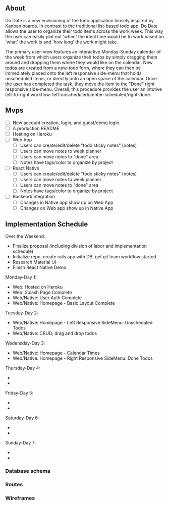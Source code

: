 ## About

Do Date is a new envisioning of the todo application loosely inspired by Kanban boards. In contrast to the traditional list-based todo app, Do Date allows the user to organize their todo items across the work week. This way the user can easily plot out 'when' the ideal time would be to work based on 'what' the work is and 'how long' the work might take. 

The primary user-view features an interactive Monday-Sunday calendar of the week from which users organize their todos by simply dragging them around and dropping them where they would like on the calendar. New todos are created from a new-todo form, where they can then be immediately placed onto the left responsive side-menu that holds unscheduled items, or directly onto an open space of the calendar. Once the user has completed the task, they move the item to the "Done" right responsive side-menu. Overall, this procedure provides the user an intutive left-to-right workflow: left-unscheduled/center-scheduled/right-done. 

## Mvps

- [ ] New account creation, login, and guest/demo login
- [ ] A production README
- [ ] Hosting on Heroku
- [ ] Web App
  - [ ] Users can create/edit/delete "todo sticky notes" (notes)
  - [ ] Users can move notes to week planner
  - [ ] Users can move notes to "done" area
  - [ ] Notes have tags/color to organize by project
- [ ] React Native
  - [ ] Users can create/edit/delete "todo sticky notes" (notes)
  - [ ] Users can move notes to week planner
  - [ ] Users can move notes to "done" area
  - [ ] Notes have tags/color to organize by project
- [ ] Backend/Integration
  - [ ] Changes in Native app show up on Web App
  - [ ] Changes on Web app show up in Native App

## Implementation Schedule

Over the Weekend:

- Finalize proposal (including division of labor and implementation schedule)
- Initialize repo, create rails app with DB, get git team workflow started
- Research Material UI
- Finish React Native Demo

Monday-Day 1:

- Web: Hosted on Heroku
- Web: Splash Page Complete
- Web/Native: User Auth Complete
- Web/Native: Homepage - Basic Layout Complete

Tuesday-Day 2:

- Web/Native: Homepage - Left Responsive SideMenu: Unscheduled Todos
- Web/Native: CRUD, drag and drop todos

Wedensday-Day 3:

- Web/Native: Homepage - Calendar Times
- Web/Native: Homepage - Right Responsive SideMenu: Done Todos

Thursday-Day 4:

- 
-

Friday-Day 5:

-
-


Saturday-Day 6:

-
-


Sunday-Day 7:

-
-


### Database schema


### Routes


### Wireframes



